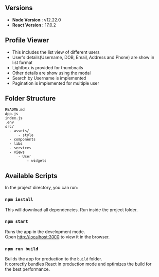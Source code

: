 ## Versions
 * **Node Version :** v12.22.0
 * **React Version :** 17.0.2

## Profile Viewer
* This includes the list view of different users
* User's details(Username, DOB, Email, Address and Phone) are show in list format 
* Lightbox is provided for thumbnails
* Other details are show using the modal
* Search by Username is implemented
* Pagination is implemented for multiple user 

## Folder Structure
```
README.md
App.js
index.js
.env
src/
  - assets/
      - style
  - components
  - libs
  - services
  - views
      - User
          - widgets
```

## Available Scripts

In the project directory, you can run:

### `npm install`

This will download all dependencies. 
Run inside the project folder.

### `npm start`

Runs the app in the development mode.\
Open [http://localhost:3000](http://localhost:3000) to view it in the browser.


### `npm run build`

Builds the app for production to the `build` folder.\
It correctly bundles React in production mode and optimizes the build for the best performance.